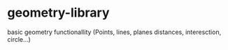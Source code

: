 # geometry-library
basic geometry functionallity (Points, lines, planes distances, interesction, circle...)
